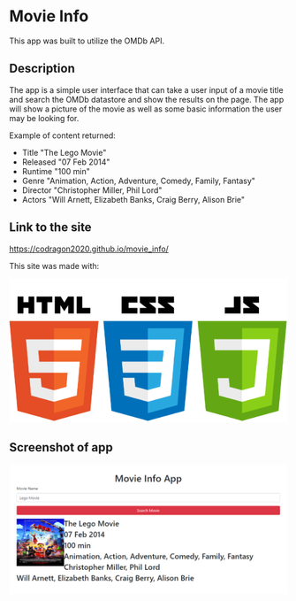 # Movie Info

This app was built to utilize the OMDb API.

## Description

The app is a simple user interface that can take a user input of a movie title and search the OMDb datastore and show the results on the page. The app will show a picture of the movie as well as some basic information the user may be looking for.

Example of content returned:
* Title	"The Lego Movie"				
* Released	"07 Feb 2014"			
* Runtime	"100 min"			
* Genre	"Animation, Action, Adventure, Comedy, Family, Fantasy"			
* Director	"Christopher Miller, Phil Lord"			
* Actors	"Will Arnett, Elizabeth Banks, Craig Berry, Alison Brie"

## Link to the site

https://codragon2020.github.io/movie_info/

This site was made with:

![tech stack](./images/html-css-js.png)

## Screenshot of app

![Movie App](./images/movie_app.png)